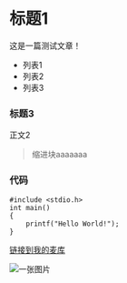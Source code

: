 # 标题1

这是一篇测试文章！

- 列表1
- 列表2
- 列表3

### 标题3

正文2

> 缩进块aaaaaaa

### 代码
```
#include <stdio.h>
int main()
{
    printf("Hello World!");
}
```

[链接到我的麦库](https://note.sdo.com/u/ma6174/n/M5cEN~k08XowLX0Ts000vQ)

![一张图片](./image/rss.jpg)
